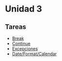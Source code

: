 # Unidad 3
## Tareas
- [Break](tareas/Break)
- [Continue](tareas/Continue)
- [Excepciones](tareas/Excepciones/)
- [Date/Format/Calendar](tareas/Date-Format-Calendar/)